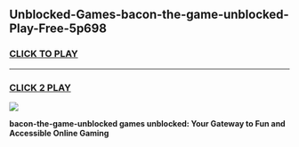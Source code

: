 
## Unblocked-Games-bacon-the-game-unblocked-Play-Free-5p698
<h3>
<a href="https://premium76.site?title=bacon-the-game-unblocked&ref=22A">CLICK TO PLAY</a></h3>
<hr>

<h3>
<a href="https://premium76.site?title=bacon-the-game-unblocked&ref=22A">CLICK 2 PLAY</a>
  
</h3>

<a href="https://premium76.site?title=bacon-the-game-unblocked&ref=22A"><img src="https://clearcache.store/games.png"></a>


**bacon-the-game-unblocked games unblocked: Your Gateway to Fun and Accessible Online Gaming**
